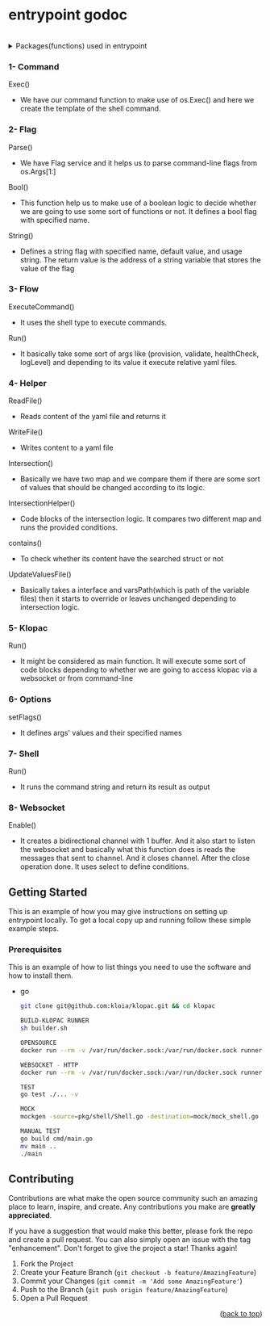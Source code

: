 # entrypoint godoc


<!-- PROJECT LOGO -->
<br />



<!-- TABLE OF CONTENTS -->
<details>
  <summary>Packages(functions) used in entrypoint</summary>
  <ol>
    <li>
      <a href="/entrypoint/pkg/command/Command.go">Command</a>
    </li>
    <li>
      <a href="/entrypoint/pkg/flag/Flag.go">Flag</a>
    </li>
    <li><a href="/entrypoint/pkg/flow/Flow.go">Flow</a></li>
    <li><a href="/entrypoint/pkg/helper/Helper.go">Helper</a></li>
    <li><a href="/entrypoint/pkg/klopac/Klopac.go">Klopac</a></li>
    <li><a href="/entrypoint/pkg/option/Options.go">Options</a></li>
    <li><a href="/entrypoint/pkg/shell/Shell.go">Shell</a></li>
    <li><a href="/entrypoint/pkg/websocket/WebSocket.go">Websocket</a></li>
  </ol>
</details>

### 1- Command


Exec()
- We have our command function to make use of os.Exec() and here we create the template of the shell command.

### 2- Flag

Parse()
- We have Flag service and it helps us to parse command-line flags from os.Args[1:]

Bool()
- This function help us to make use of a boolean logic to decide whether we are going to use some sort of functions or not. It defines a bool flag with specified name.
  
String()
- Defines a string flag with specified name, default value, and usage string. The return value is the address of a string variable that stores the value of the flag

### 3- Flow


ExecuteCommand()
- It uses the shell type to execute commands.
  
Run()
- It basically take some sort of args like (provision, validate, healthCheck, logLevel) and depending to its value it execute relative yaml files.

### 4- Helper

ReadFile()
- Reads content of the yaml file and returns it

WriteFile()
- Writes content to a yaml file

Intersection()
- Basically we have two map and we compare them if there are some sort of values that should be changed according to its logic.

IntersectionHelper()
- Code blocks of the intersection logic. It compares two different map and runs the provided conditions.

contains()
- To check whether its content have the searched struct or not

UpdateValuesFile()
- Basically takes a interface and varsPath(which is path of the variable files) then it starts to override or leaves unchanged depending to intersection logic.



### 5- Klopac

Run()
- It might be considered as main function. It will execute some sort of code blocks depending to whether we are going to access klopac via a websocket or from command-line

### 6- Options

setFlags()
- It defines args' values and their specified names

### 7- Shell

Run()
- It runs the command string and return its result as output


### 8- Websocket

Enable()
- It creates a bidirectional channel with 1 buffer. And it also start to listen the websocket and basically what this function does is reads the messages that sent to channel. And it closes channel. After the close operation done. It uses select to define conditions.



## Getting Started

This is an example of how you may give instructions on setting up entrypoint locally.
To get a local copy up and running follow these simple example steps.

### Prerequisites

This is an example of how to list things you need to use the software and how to install them.
* go
  ```sh
  git clone git@github.com:kloia/klopac.git && cd klopac

  BUILD-KLOPAC RUNNER
  sh builder.sh

  OPENSOURCE
  docker run --rm -v /var/run/docker.sock:/var/run/docker.sock runner --provision --validate

  WEBSOCKET - HTTP
  docker run --rm -v /var/run/docker.sock:/var/run/docker.sock runner --websocket --uri localhost:80

  TEST
  go test ./... -v

  MOCK
  mockgen -source=pkg/shell/Shell.go -destination=mock/mock_shell.go -package=mock

  MANUAL TEST
  go build cmd/main.go
  mv main ..
  ./main

    ```
<!-- CONTRIBUTING -->
## Contributing

Contributions are what make the open source community such an amazing place to learn, inspire, and create. Any contributions you make are **greatly appreciated**.

If you have a suggestion that would make this better, please fork the repo and create a pull request. You can also simply open an issue with the tag "enhancement".
Don't forget to give the project a star! Thanks again!

1. Fork the Project
2. Create your Feature Branch (`git checkout -b feature/AmazingFeature`)
3. Commit your Changes (`git commit -m 'Add some AmazingFeature'`)
4. Push to the Branch (`git push origin feature/AmazingFeature`)
5. Open a Pull Request

<p align="right">(<a href="#top">back to top</a>)</p>
